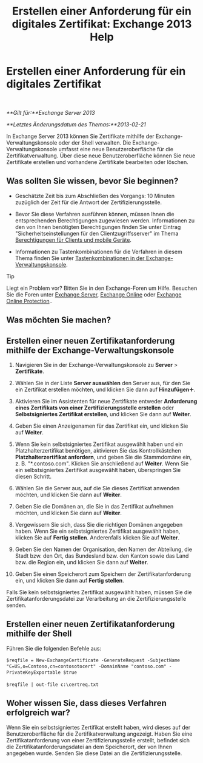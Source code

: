 ﻿---
title: 'Erstellen einer Anforderung für ein digitales Zertifikat: Exchange 2013 Help'
TOCTitle: Erstellen einer Anforderung für ein digitales Zertifikat
ms:assetid: efb00de7-070b-46bf-a2fc-00d07ae085c1
ms:mtpsurl: https://technet.microsoft.com/de-de/library/Bb125165(v=EXCHG.150)
ms:contentKeyID: 52062926
ms.date: 04/24/2018
mtps_version: v=EXCHG.150
ms.translationtype: HT
---

# Erstellen einer Anforderung für ein digitales Zertifikat

 

_**Gilt für:**Exchange Server 2013_

_**Letztes Änderungsdatum des Themas:**2013-02-21_

In Exchange Server 2013 können Sie Zertifikate mithilfe der Exchange-Verwaltungskonsole oder der Shell verwalten. Die Exchange-Verwaltungskonsole umfasst eine neue Benutzeroberfläche für die Zertifikatverwaltung. Über diese neue Benutzeroberfläche können Sie neue Zertifikate erstellen und vorhandene Zertifikate bearbeiten oder löschen.

## Was sollten Sie wissen, bevor Sie beginnen?

  - Geschätzte Zeit bis zum Abschließen des Vorgangs: 10 Minuten zuzüglich der Zeit für die Antwort der Zertifizierungsstelle.

  - Bevor Sie diese Verfahren ausführen können, müssen Ihnen die entsprechenden Berechtigungen zugewiesen werden. Informationen zu den von Ihnen benötigten Berechtigungen finden Sie unter Eintrag "Sicherheitseinstellungen für den Clientzugriffsserver" im Thema [Berechtigungen für Clients und mobile Geräte](clients-and-mobile-devices-permissions-exchange-2013-help.md).

  - Informationen zu Tastenkombinationen für die Verfahren in diesem Thema finden Sie unter [Tastenkombinationen in der Exchange-Verwaltungskonsole](keyboard-shortcuts-in-the-exchange-admin-center-exchange-online-protection-help.md).


> [!TIP]
> Liegt ein Problem vor? Bitten Sie in den Exchange-Foren um Hilfe. Besuchen Sie die Foren unter <A href="https://go.microsoft.com/fwlink/p/?linkid=60612">Exchange Server</A>, <A href="https://go.microsoft.com/fwlink/p/?linkid=267542">Exchange Online</A> oder <A href="https://go.microsoft.com/fwlink/p/?linkid=285351">Exchange Online Protection</A>..



## Was möchten Sie machen?

## Erstellen einer neuen Zertifikatanforderung mithilfe der Exchange-Verwaltungskonsole

1.  Navigieren Sie in der Exchange-Verwaltungskonsole zu **Server** \> **Zertifikate**.

2.  Wählen Sie in der Liste **Server auswählen** den Server aus, für den Sie ein Zertifikat erstellen möchten, und klicken Sie dann auf **Hinzufügen**![Hinzufügen (Symbol)](images/JJ218640.c1e75329-d6d7-4073-a27d-498590bbb558(EXCHG.150).gif "Hinzufügen (Symbol)").

3.  Aktivieren Sie im Assistenten für neue Zertifikate entweder **Anforderung eines Zertifikats von einer Zertifizierungsstelle erstellen** oder **Selbstsigniertes Zertifikat erstellen**, und klicken Sie dann auf **Weiter**.

4.  Geben Sie einen Anzeigenamen für das Zertifikat ein, und klicken Sie auf **Weiter**.

5.  Wenn Sie kein selbstsigniertes Zertifikat ausgewählt haben und ein Platzhalterzertifikat benötigen, aktivieren Sie das Kontrollkästchen **Platzhalterzertifikat anfordern**, und geben Sie die Stammdomäne ein, z. B. "\*.contoso.com". Klicken Sie anschließend auf **Weiter**. Wenn Sie ein selbstsigniertes Zertifikat ausgewählt haben, überspringen Sie diesen Schritt.

6.  Wählen Sie die Server aus, auf die Sie dieses Zertifikat anwenden möchten, und klicken Sie dann auf **Weiter**.

7.  Geben Sie die Domänen an, die Sie in das Zertifikat aufnehmen möchten, und klicken Sie dann auf **Weiter**.

8.  Vergewissern Sie sich, dass Sie die richtigen Domänen angegeben haben. Wenn Sie ein selbstsigniertes Zertifikat ausgewählt haben, klicken Sie auf **Fertig stellen**. Anderenfalls klicken Sie auf **Weiter**.

9.  Geben Sie den Namen der Organisation, den Namen der Abteilung, die Stadt bzw. den Ort, das Bundesland bzw. den Kanton sowie das Land bzw. die Region ein, und klicken Sie dann auf **Weiter**.

10. Geben Sie einen Speicherort zum Speichern der Zertifikatanforderung ein, und klicken Sie dann auf **Fertig stellen**.

Falls Sie kein selbstsigniertes Zertifikat ausgewählt haben, müssen Sie die Zertifikatanforderungsdatei zur Verarbeitung an die Zertifizierungsstelle senden.

## Erstellen einer neuen Zertifikatanforderung mithilfe der Shell

Führen Sie die folgenden Befehle aus:

    $reqfile = New-ExchangeCertificate -GenerateRequest -SubjectName "C=US,o=Contoso,cn=contosotocert" -DomainName "contoso.com" -PrivateKeyExportable $true

    $reqfile | out-file c:\certreq.txt

## Woher wissen Sie, dass dieses Verfahren erfolgreich war?

Wenn Sie ein selbstsigniertes Zertifikat erstellt haben, wird dieses auf der Benutzeroberfläche für die Zertifikatverwaltung angezeigt. Haben Sie eine Zertifikatanforderung von einer Zertifizierungsstelle erstellt, befindet sich die Zertifikatanforderungsdatei an dem Speicherort, der von Ihnen angegeben wurde. Senden Sie diese Datei an die Zertifizierungsstelle.

